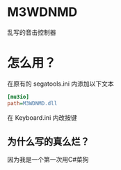 # M3WDNMD
乱写的音击控制器
# 怎么用？
在原有的 segatools.ini 内添加以下文本
```ini
[mu3io]
path=M3WDNMD.dll
```
在 Keyboard.ini 内改按键
## 为什么写的真么烂？
因为我是一个第一次用C#菜狗
